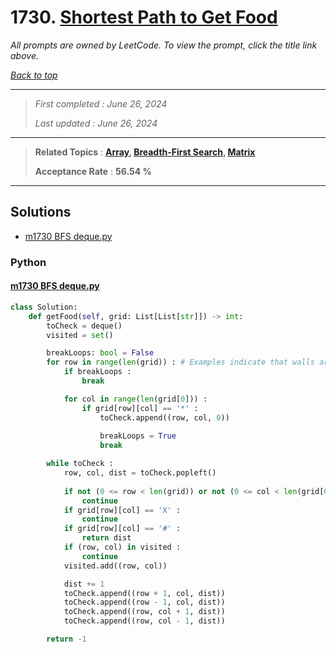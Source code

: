 # 1730. [Shortest Path to Get Food](<https://leetcode.com/problems/shortest-path-to-get-food>)

*All prompts are owned by LeetCode. To view the prompt, click the title link above.*

*[Back to top](<../README.md>)*

------

> *First completed : June 26, 2024*
>
> *Last updated : June 26, 2024*

------

> **Related Topics** : **[Array](<by_topic/Array.md>), [Breadth-First Search](<by_topic/Breadth-First Search.md>), [Matrix](<by_topic/Matrix.md>)**
>
> **Acceptance Rate** : **56.54 %**

------

## Solutions

- [m1730 BFS deque.py](<../my-submissions/m1730 BFS deque.py>)
### Python
#### [m1730 BFS deque.py](<../my-submissions/m1730 BFS deque.py>)
```Python
class Solution:
    def getFood(self, grid: List[List[str]]) -> int:
        toCheck = deque()
        visited = set()

        breakLoops: bool = False
        for row in range(len(grid)) : # Examples indicate that walls are present
            if breakLoops :
                break

            for col in range(len(grid[0])) :
                if grid[row][col] == '*' :
                    toCheck.append((row, col, 0))
                    
                    breakLoops = True
                    break

        while toCheck :
            row, col, dist = toCheck.popleft()
            
            if not (0 <= row < len(grid)) or not (0 <= col < len(grid[0])) :
                continue
            if grid[row][col] == 'X' :
                continue
            if grid[row][col] == '#' :
                return dist
            if (row, col) in visited :
                continue
            visited.add((row, col))

            dist += 1
            toCheck.append((row + 1, col, dist))
            toCheck.append((row - 1, col, dist))
            toCheck.append((row, col + 1, dist))
            toCheck.append((row, col - 1, dist))

        return -1
```

